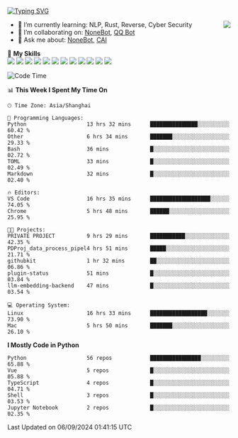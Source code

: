 [![Typing SVG](https://readme-typing-svg.herokuapp.com?size=25&duration=2500&color=8C43EA&vCenter=true&width=200&height=40&lines=Hi+there+%F0%9F%91%8B%F0%9F%8F%BB;I'm+yanyongyu)](https://git.io/typing-svg)

<a href="#">
  <img align="right" src="https://github-readme-stats.vercel.app/api?username=yanyongyu&count_private=true&show_icons=true&bg_color=15,f2f7fd,E0EAFC" />
</a>

- 🌱 I’m currently learning: NLP, Rust, Reverse, Cyber Security
- 👯 I’m collaborating on: [NoneBot](https://github.com/nonebot), [QQ Bot](https://github.com/Mrs4s/go-cqhttp)
- 💬 Ask me about: [NoneBot](https://github.com/nonebot), [CAI](https://github.com/cscs181/CAI)

🌟 **My Skills**  
![](https://img.shields.io/badge/-Python-3e74a2?style=flat-square&logo=Python&logoColor=fff)
![](https://img.shields.io/badge/-TypeScript-3178C6?style=flat-square&logo=TypeScript&logoColor=fff)
![](https://img.shields.io/badge/-Vue-4fc08d?style=flat-square&logo=Vue.js&logoColor=fff)
![](https://img.shields.io/badge/-React-2d98ce?style=flat-square&logo=React&logoColor=fff)
![](https://img.shields.io/badge/-FastAPI-009688?style=flat-square&logo=FastAPI&logoColor=fff)
![](https://img.shields.io/badge/-Linux-000000?style=flat-square&logo=Linux&logoColor=fff)
![](https://img.shields.io/badge/-Docker-2496ED?style=flat-square&logo=Docker&logoColor=fff)
![](https://img.shields.io/badge/-Kubernetes-326CE5?style=flat-square&logo=Kubernetes&logoColor=fff)
![](https://img.shields.io/badge/-GitHub%20Actions-2088FF?style=flat-square&logo=GitHubActions&logoColor=fff)
![](https://img.shields.io/badge/-PostgreSQL-4169E1?style=flat-square&logo=PostgreSQL&logoColor=fff)
![](https://img.shields.io/badge/-Redis-DC382D?style=flat-square&logo=Redis&logoColor=fff)
![](https://img.shields.io/badge/-MongoDB-47A248?style=flat-square&logo=MongoDB&logoColor=fff)

<!--START_SECTION:waka-->
![Code Time](http://img.shields.io/badge/Code%20Time-6%2C611%20hrs-blue)

📊 **This Week I Spent My Time On** 

```text
🕑︎ Time Zone: Asia/Shanghai

💬 Programming Languages: 
Python                   13 hrs 32 mins      ███████████████░░░░░░░░░░   60.42 % 
Other                    6 hrs 34 mins       ███████░░░░░░░░░░░░░░░░░░   29.33 % 
Bash                     36 mins             █░░░░░░░░░░░░░░░░░░░░░░░░   02.72 % 
TOML                     33 mins             █░░░░░░░░░░░░░░░░░░░░░░░░   02.49 % 
Markdown                 32 mins             █░░░░░░░░░░░░░░░░░░░░░░░░   02.40 % 

🔥 Editors: 
VS Code                  16 hrs 35 mins      ███████████████████░░░░░░   74.05 % 
Chrome                   5 hrs 48 mins       ██████░░░░░░░░░░░░░░░░░░░   25.95 % 

🐱‍💻 Projects: 
PRIVATE PROJECT          9 hrs 29 mins       ███████████░░░░░░░░░░░░░░   42.35 % 
PDProj_data_process_pipel4 hrs 51 mins       █████░░░░░░░░░░░░░░░░░░░░   21.71 % 
githubkit                1 hr 32 mins        ██░░░░░░░░░░░░░░░░░░░░░░░   06.86 % 
plugin-status            51 mins             █░░░░░░░░░░░░░░░░░░░░░░░░   03.84 % 
llm-embedding-backend    47 mins             █░░░░░░░░░░░░░░░░░░░░░░░░   03.54 % 

💻 Operating System: 
Linux                    16 hrs 33 mins      ██████████████████░░░░░░░   73.90 % 
Mac                      5 hrs 50 mins       ███████░░░░░░░░░░░░░░░░░░   26.10 % 
```

**I Mostly Code in Python** 

```text
Python                   56 repos            ████████████████░░░░░░░░░   65.88 % 
Vue                      5 repos             █░░░░░░░░░░░░░░░░░░░░░░░░   05.88 % 
TypeScript               4 repos             █░░░░░░░░░░░░░░░░░░░░░░░░   04.71 % 
Shell                    3 repos             █░░░░░░░░░░░░░░░░░░░░░░░░   03.53 % 
Jupyter Notebook         2 repos             █░░░░░░░░░░░░░░░░░░░░░░░░   02.35 % 
```




 Last Updated on 06/09/2024 01:41:15 UTC
<!--END_SECTION:waka-->

